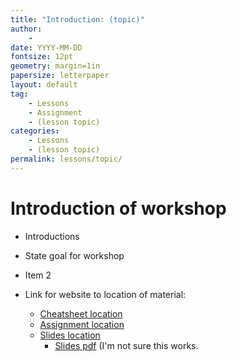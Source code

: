 ```yaml
---
title: "Introduction: (topic)"
author:
    - 
date: YYYY-MM-DD
fontsize: 12pt
geometry: margin=1in
papersize: letterpaper
layout: default
tag:
    - Lessons
    - Assignment
    - (lesson topic)
categories:
    - Lessons
    - (lesson topic)
permalink: lessons/topic/
---
```


# Introduction of workshop #

* Introductions
* State goal for workshop
* Item 2

* Link for website to location of material:
  * [Cheatsheet location](/lessons/topic/cheatsheet/index.html)
  * [Assignment location](/lessons/topic/assignment/index.html)
  * [Slides location](/lessons/topic/slides/index.html)
    * [Slides pdf](/lessons/topic/slides/slides.pdf) (I'm not sure
      this works.
